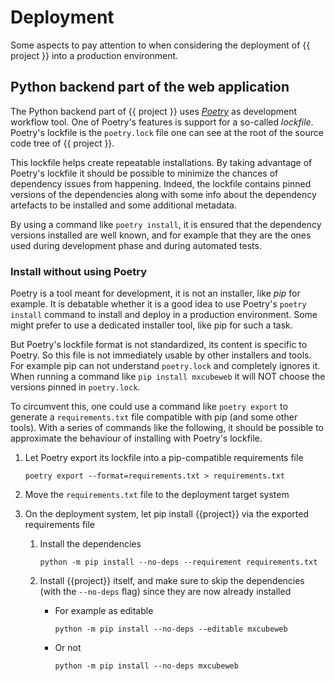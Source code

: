 # Deployment

Some aspects to pay attention to
when considering the deployment of {{ project }} into a production environment.


## Python backend part of the web application

The Python backend part of {{ project }}
uses [*Poetry*](https://python-poetry.org/) as development workflow tool.
One of Poetry's features is support for a so-called *lockfile*.
Poetry's lockfile is the `poetry.lock` file
one can see at the root of the source code tree of {{ project }}.

This lockfile helps create repeatable installations.
By taking advantage of Poetry's lockfile
it should be possible to minimize the chances of dependency issues from happening.
Indeed, the lockfile contains pinned versions of the dependencies
along with some info about the dependency artefacts to be installed
and some additional metadata.

By using a command like `poetry install`,
it is ensured that the dependency versions installed are well known,
and for example that they are the ones used during development phase
and during automated tests.


### Install without using Poetry

Poetry is a tool meant for development, it is not an installer, like *pip* for example.
It is debatable whether it is a good idea to use Poetry's `poetry install` command
to install and deploy in a production environment.
Some might prefer to use a dedicated installer tool, like pip for such a task.

But Poetry's lockfile format is not standardized, its content is specific to Poetry.
So this file is not immediately usable by other installers and tools.
For example pip can not understand `poetry.lock` and completely ignores it.
When running a command like `pip install mxcubeweb`
it will NOT choose the versions pinned in `poetry.lock`.

To circumvent this, one could use a command like `poetry export`
to generate a `requirements.txt` file compatible with pip (and some other tools).
With a series of commands like the following,
it should be possible to approximate the behaviour of installing with Poetry's lockfile.

1. Let Poetry export its lockfile into a pip-compatible requirements file
    ```shell
    poetry export --format=requirements.txt > requirements.txt
    ```

1. Move the `requirements.txt` file to the deployment target system

1. On the deployment system,
    let pip install {{project}} via the exported requirements file

    1. Install the dependencies
        ```shell
        python -m pip install --no-deps --requirement requirements.txt
        ```

    1. Install {{project}} itself,
        and make sure to skip the dependencies (with the `--no-deps` flag)
        since they are now already installed

        * For example as editable
          ```shell
          python -m pip install --no-deps --editable mxcubeweb
          ```

        * Or not
          ```shell
          python -m pip install --no-deps mxcubeweb
          ```
